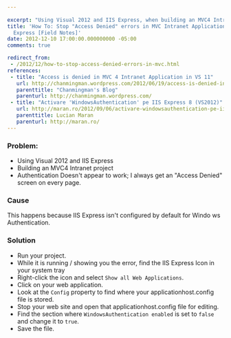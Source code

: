 ```yaml
---
 
excerpt: "Using Visual 2012 and IIS Express, when building an MVC4 Intranet project, I get an 'Access Denied' screen on every page."
title: 'How To: Stop "Access Denied" errors in MVC Intranet Applications VS 2012/IIS
  Express [Field Notes]'
date: 2012-12-10 17:00:00.000000000 -05:00
comments: true

redirect_from:
 - /2012/12/how-to-stop-access-denied-errors-in-mvc.html
references: 
 - title: "Access is denied in MVC 4 Intranet Application in VS 11"
   url: http://chanmingman.wordpress.com/2012/06/19/access-is-denied-in-mvc-4-intranet-application-in-vs-11/
   parenttitle: "Chanmingman's Blog"
   parenturl: http://chanmingman.wordpress.com/
 - title: "Activare 'WindowsAuthentication' pe IIS Express 8 (VS2012)"
   url: http://maran.ro/2012/09/06/activare-windowsauthentication-pe-iis-express-8-vs2012/
   parenttitle: Lucian Maran
   parenturl: http://maran.ro/
---
```

### Problem:

* Using Visual 2012 and IIS Express
* Building an MVC4 Intranet project
* Authentication Doesn't appear to work; I always get an "Access Denied" screen on every page.

### Cause

This happens because IIS Express isn't configured by default for Windo
ws Authentication.

### Solution

* Run your project.
* While it is running / showing you the error, find the IIS Express Icon in your system tray
* Right-click the icon and select `Show all Web Applications`.
* Click on your web application.
* Look at the `Config` property to find where your applicationhost.config file is stored.
* Stop your web site and open that applicationhost.config file for editing.
* Find the section where `WindowsAuthentication enabled` is set to `false` and change it to `true`.
* Save the file.
